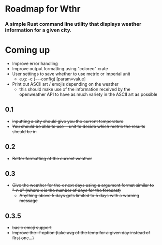 # Roadmap for Wthr 
### A simple Rust command line utility that displays weather information for a given city. 

# Coming up
- Improve error handling
- Improve output formatting using "colored" crate
- User settings to save whether to use metric or imperial unit 
	- e.g: -c (---config) [param=value]
- Print out ASCII art / emojis depending on the weather
	- this should make use of the information received by the openweather API to have as much variety in the ASCII art as possible

## 0.1
- ~~Inputting a city should give you the current temperature~~
- ~~You should be able to use --unit to decide which metric the results should be in~~

## 0.2
- ~~Better formatting of the current weather~~

## 0.3
- ~~Give the weather for the x next days using a argument format similar to "-n x" (where x is the number of days for the forecast)~~
	- ~~Anything above 5 days gets limited to 5 days with a warning message~~

## 0.3.5
- ~~basic emoji support~~
- ~~Improve the -f option (take avg of the temp for a given day instead of first one...)~~
